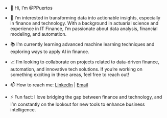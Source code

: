 - 👋 Hi, I’m @PPuertos

- 👀 I’m interested in transforming data into actionable insights, especially in finance and technology. With a background in actuarial science and experience in IT Finance, I’m passionate about data analysis, financial modeling, and automation.

- 📚 I’m currently learning advanced machine learning techniques and exploring ways to apply AI in finance.

- 📈 I’m looking to collaborate on projects related to data-driven finance, automation, and innovative tech solutions. If you’re working on something exciting in these areas, feel free to reach out!

- 📫 How to reach me: [LinkedIn](https://www.linkedin.com/in/francisco-puertos-rumayor) | [Email](mailto:paco_puertos11@hotmail.com)

- ⚡ Fun fact: I love bridging the gap between finance and technology, and I’m constantly on the lookout for new tools to enhance business intelligence.

<!---
PPuertos/PPuertos is a ✨ special ✨ repository because its `README.md` (this file) appears on your GitHub profile.
You can click the Preview link to take a look at your changes.
--->

